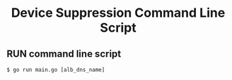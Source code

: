 
<h1 align="center">Device Suppression Command Line Script</h1>

## RUN command line script

```
$ go run main.go [alb_dns_name]

```
